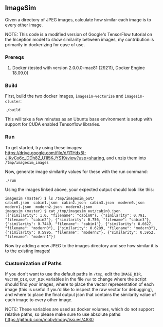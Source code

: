 
## ImageSim

Given a directory of JPEG images, calculate how similar each image is to every other image.

NOTE: This code is a modified version of Google's TensorFlow tutorial on the Inception model to show similarity between images, my contribution is primarily in dockerizing for ease of use.

### Prereqs

1. Docker (tested with version 2.0.0.0-mac81 (29211), Docker Engine 18.09.0)

### Build

First, build the two docker images, `imagesim-vectorize` and `imagesim-cluster`:

```
./build
```

This will take a few minutes as an Ubuntu base environment is setup with support for CUDA enabled Tensorflow libraries.

### Run

To get started, try using these images: https://drive.google.com/file/d/1THdx5I-JIKvCx6c_DDh82_U1l5KJYS19/view?usp=sharing, and unzip them into `/tmp/imagesim_images`

Now, generate image similarity values for these with the run command:

```
./run
```

Using the images linked above, your expected output should look like this:

```
imagesim (master) $ ls /tmp/imagesim_out/
cabin0.json  cabin1.json  cabin2.json  cabin3.json  modern0.json  modern1.json  modern2.json  modern3.json
imagesim (master) $ cat /tmp/imagesim_out/cabin0.json
[{"similarity": 1.0, "filename": "cabin0"}, {"similarity": 0.791, "filename": "cabin2"}, {"similarity": 0.756, "filename": "cabin3"}, {"similarity": 0.7449, "filename": "cabin1"}, {"similarity": 0.6627, "filename": "modern0"}, {"similarity": 0.6289, "filename": "modern3"}, {"similarity": 0.5995, "filename": "modern2"}, {"similarity": 0.5952, "filename": "modern1"}]
```

Now try adding a new JPEG to the images directory and see how similar it is to the existing images!

### Customization of Paths

If you don't want to use the default paths in `/tmp`, edit the `IMAGE_DIR`, `VECTOR_DIR`, `OUT_DIR` variables in the file `run` to change where the script should find your images, where to place the vector representation of each image (this is useful if you'd like to inspect the raw vector for debugging), and where to place the final output json that contains the similarity value of each image to every other image.

NOTE: These variables are used as docker volumes, which do not support relative paths, so please make sure to use absolute paths: https://github.com/moby/moby/issues/4830
